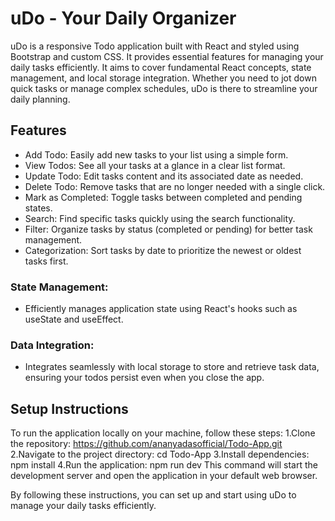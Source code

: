 # uDo - Your Daily Organizer

uDo is a responsive Todo application built with React and styled using Bootstrap and custom CSS. It provides essential features for managing your daily tasks efficiently. It aims to cover fundamental React concepts, state management, and local storage integration. Whether you need to jot down quick tasks or manage complex schedules, uDo is there to streamline your daily planning.

## Features
- Add Todo: Easily add new tasks to your list using a simple form.
- View Todos: See all your tasks at a glance in a clear list format.
- Update Todo: Edit tasks content and its associated date as needed.
- Delete Todo: Remove tasks that are no longer needed with a single click.
- Mark as Completed: Toggle tasks between completed and pending states.
- Search: Find specific tasks quickly using the search functionality.
- Filter: Organize tasks by status (completed or pending) for better task management.
- Categorization: Sort tasks by date to prioritize the newest or oldest tasks first.
### State Management:
- Efficiently manages application state using React's hooks such as useState and useEffect.
### Data Integration:
- Integrates seamlessly with local storage to store and retrieve task data, ensuring your todos persist even when you close the app.

## Setup Instructions
To run the application locally on your machine, follow these steps:
1.Clone the repository:
https://github.com/ananyadasofficial/Todo-App.git
2.Navigate to the project directory:
cd Todo-App
3.Install dependencies:
npm install
4.Run the application:
npm run dev
This command will start the development server and open the application in your default web browser.

By following these instructions, you can set up and start using uDo to manage your daily tasks efficiently.

